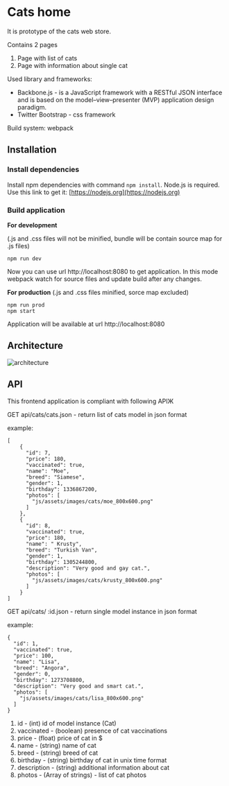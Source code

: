 # Cats home

It is prototype of the cats web store.

Contains 2 pages

1. Page with list of cats
2. Page with information about single cat

Used library and frameworks:

* Backbone.js -  is a JavaScript framework with a RESTful JSON interface and is based on the model–view–presenter (MVP) application design paradigm.
* Twitter Bootstrap - css framework

Build system: webpack

## Installation
### Install dependencies

Install npm dependencies with command `npm install`. Node.js is required. Use this link to get it:
[https://nodejs.org](https://nodejs.org)

### Build application

 **For development**

 (.js and .css files will not be minified, bundle will be contain source map for .js files)

```npm run dev ```

Now you can use url http://localhost:8080 to get application.
In this mode webpack watch for source files and update build after any changes.

 **For production** (.js and .css files  minified, sorce map excluded)
```
npm run prod
npm start
```
 Application will be available at url http://localhost:8080
## Architecture
![architecture](docs/architecture.png)
## API

This frontend application is compliant with following APIЖ

GET api/cats/cats.json - return list of cats model in json format

example:
```
[
    {
      "id": 7,
      "price": 180,
      "vaccinated": true,
      "name": "Moe",
      "breed": "Siamese",
      "gender": 1,
      "birthday": 1336867200,
      "photos": [
        "js/assets/images/cats/moe_800x600.png"
      ]
    },
    {
      "id": 8,
      "vaccinated": true,
      "price": 180,
      "name": " Krusty",
      "breed": "Turkish Van",
      "gender": 1,
      "birthday": 1305244800,
      "description": "Very good and gay cat.",
      "photos": [
        "js/assets/images/cats/krusty_800x600.png"
      ]
    }
]
```


GET api/cats/ :id.json - return single model instance in json format

example:
```
{
  "id": 1,
  "vaccinated": true,
  "price": 100,
  "name": "Lisa",
  "breed": "Angora",
  "gender": 0,
  "birthday": 1273708800,
  "description": "Very good and smart cat.",
  "photos": [
    "js/assets/images/cats/lisa_800x600.png"
  ]
}
```

1. id - (int) id of model instance (Cat)
2. vaccinated - (boolean) presence of cat vaccinations
3. price - (float) price of cat in $
4. name - (string) name of cat
5. breed - (string) breed of cat
6. birthday - (string) birthday of cat in unix time format
7. description - (string) additional information about cat
8. photos - (Array of strings) - list of cat photos